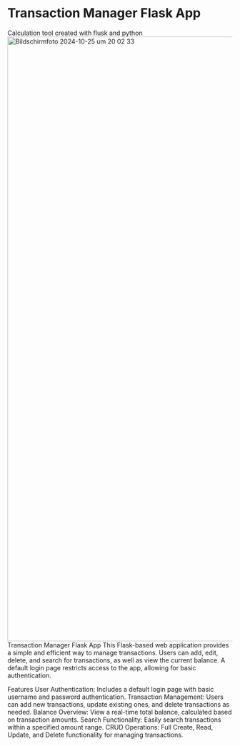 # Transaction Manager Flask App
Calculation tool created with flusk and python
<img width="1355" alt="Bildschirmfoto 2024-10-25 um 20 02 33" src="https://github.com/user-attachments/assets/b1613b74-9bd8-44fc-8454-52c88b2ab084">
Transaction Manager Flask App
This Flask-based web application provides a simple and efficient way to manage transactions. Users can add, edit, delete, and search for transactions, as well as view the current balance. A default login page restricts access to the app, allowing for basic authentication.

Features
User Authentication: Includes a default login page with basic username and password authentication.
Transaction Management: Users can add new transactions, update existing ones, and delete transactions as needed.
Balance Overview: View a real-time total balance, calculated based on transaction amounts.
Search Functionality: Easily search transactions within a specified amount range.
CRUD Operations: Full Create, Read, Update, and Delete functionality for managing transactions.
